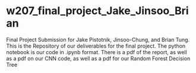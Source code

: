 # w207_final_project_Jake_Jinsoo_Brian
Final Project Submission for Jake Pistotnik, Jinsoo-Chung, and Brian Tung.  This is the Repository of our deliverables for the final project. The python notebook is our code in .ipynb format. There is a pdf of the report, as well as a pdf on our CNN code, as well as a pdf for our Random Forest Decision Tree
